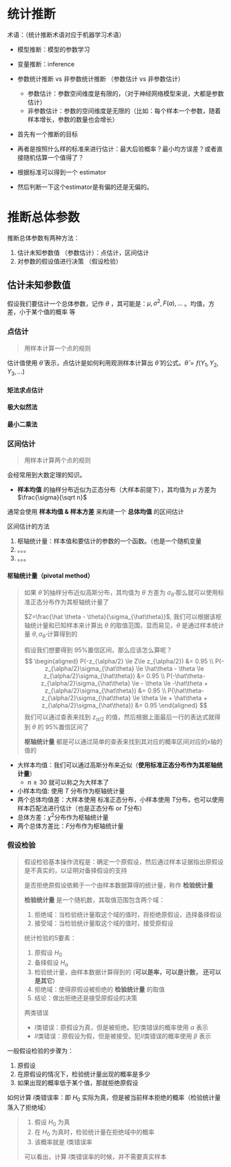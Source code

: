 # 统计推断

术语：（统计推断术语对应于机器学习术语）

* 模型推断：模型的参数学习
* 变量推断：inference
* 参数统计推断 vs 非参数统计推断 （参数估计 vs 非参数估计）
  * 参数估计：参数空间维度是有限的，（对于神经网络模型来说，大都是参数估计）
  * 非参数估计：参数的空间维度是无限的（比如：每个样本一个参数，随着样本增长，参数的数量也会增长）



* 首先有一个推断的目标
* 再者是按照什么样的标准来进行估计：最大后验概率？最小均方误差？或者直接随机估算一个值得了？
* 根据标准可以得到一个 estimator
* 然后判断一下这个estimator是有偏的还是无偏的。



# 推断总体参数

推断总体参数有两种方法：

1. 估计未知参数值 （参数估计）：点估计，区间估计
2. 对参数的假设值进行决策 （假设检验）

## 估计未知参数值

假设我们要估计一个总体参数，记作 $\theta$ ，其可能是：$\mu, \sigma^2, F(a), ...$ 。均值，方差，小于某个值的概率 等

### 点估计

> 用样本计算一个点的规则

估计值使用 $\hat \theta$ 表示，点估计是如何利用观测样本计算出 $\hat \theta$ 的公式。$\hat\theta=f(Y_1, Y_2, Y_3, ...)$ 

#### 矩法求点估计



#### 极大似然法



#### 最小二乘法





### 区间估计

> 用样本计算两个点的规则

会经常用到大数定理的知识。

* **样本均值** 的抽样分布近似为正态分布（大样本前提下），其均值为 $\mu$ 方差为 $\frac{\sigma}{\sqrt n}$

通常会使用 **样本均值 & 样本方差** 来构建一个 **总体均值** 的区间估计



区间估计的方法

1. 枢轴统计量：样本值和要估计的参数的一个函数。（也是一个随机变量
2. 。。。
3. 。。。



#### 枢轴统计量（pivotal method）

> 如果 $\hat\theta$ 的抽样分布近似高斯分布，其均值为 $\theta$ 方差为 $\sigma_{\hat \theta}$ 那么就可以使用标准正态分布作为其枢轴统计量了
>
> $Z=\frac{\hat \theta - \theta}{\sigma_{\hat\theta}}$, 我们可以根据该枢轴统计量和已知样本来计算出 $\theta$ 的取值范围，显而易见，$\theta$ 是通过样本统计量 $\theta, \sigma_{\hat\theta}$ 计算得到的
>
> 假设我们想要得到 95%置信区间，那么应该怎么算呢？
> $$
> \begin{aligned}
> P(-z_{\alpha/2} \le Z\le z_{\alpha/2}) &= 0.95 \\
> P(-z_{\alpha/2}\sigma_{\hat\theta} \le \hat\theta - \theta \le z_{\alpha/2}\sigma_{\hat\theta}) &= 0.95 \\
> P(-\hat\theta-z_{\alpha/2}\sigma_{\hat\theta} \le  - \theta \le -\hat\theta + z_{\alpha/2}\sigma_{\hat\theta}) &= 0.95 \\
> P(\hat\theta-z_{\alpha/2}\sigma_{\hat\theta} \le  \theta \le + \hat\theta + z_{\alpha/2}\sigma_{\hat\theta}) &= 0.95
> \end{aligned}
> $$
> 我们可以通过查表来找到 $z_{\alpha/2}$ 的值，然后根据上面最后一行的表达式就得到 $\theta$ 的 95%置信区间了
>
> **枢轴统计量** 都是可以通过简单的查表来找到其对应的概率区间对应的x轴的值的

* 大样本均值：我们可以通过高斯分布来近似（**使用标准正态分布作为其枢轴统计量**）
  * $n\ge 30$ 就可以称之为大样本了
* 小样本均值: 使用 $T$ 分布作为枢轴统计量
* 两个总体均值差：大样本使用 标准正态分布，小样本使用 $T$分布，也可以使用样本匹配法进行估计（也是正态分布 or $T$分布）
* 总体方差：$\chi^2$分布作为枢轴统计量
* 两个总体方差比：$F$分布作为枢轴统计量



### 假设检验

> 假设检验基本操作流程是：确定一个原假设，然后通过样本证据指出原假设是不真实的，以证明对备择假设的支持
>
> 是否拒绝原假设依赖于一个由样本数据算得的统计量，称作 **检验统计量**
>
> **检验统计量** 是一个随机数，其取值范围包含两个域：
>
> 1. 拒绝域：当检验统计量取这个域的值时，将拒绝原假设，选择备择假设
> 2. 接受域：当检验统计量取这个域的值时，接受原假设
>
> 统计检验的5要素：
>
> 1. 原假设 $H_0$
> 2. 备择假设 $H_a$
> 3. 检验统计量，由样本数据计算得到的 (**可以是率，可以是计数， 还可以是其它**)
> 4. 拒绝域：使得原假设被拒绝的 **检验统计量** 的取值
> 5. 结论：做出拒绝还是接受原假设的决策
>
> 两类错误
>
> * $I$类错误：原假设为真，但是被拒绝。犯$I$类错误的概率使用 $\alpha$ 表示
> *  $II$类错误：原假设为假，但是被接受。犯$II$类错误的概率使用 $\beta$ 表示



一般假设检验的步骤为：

1. 原假设
2. 在原假设的情况下，检验统计量出现的概率是多少
3. 如果出现的概率低于某个值，那就拒绝原假设



如何计算 $I$类错误率：即 $H_0$ 实际为真，但是被当前样本拒绝的概率（检验统计量落入了拒绝域）

> 1. 假设 $H_0$ 为真
> 2. 在 $H_0$ 为真时，检验统计量在拒绝域中的概率
> 3. 该概率就是 $I$类错误率
>
> 可以看出，计算 $I$类错误率的时候，并不需要真实样本





